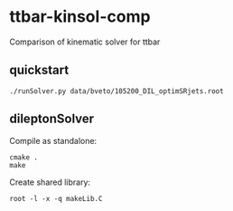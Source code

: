ttbar-kinsol-comp
=================

Comparison of kinematic solver for ttbar

quickstart
----------

    ./runSolver.py data/bveto/105200_DIL_optimSRjets.root 

dileptonSolver
--------------
Compile as standalone:

    cmake .
    make

Create shared library:

    root -l -x -q makeLib.C
